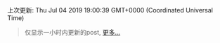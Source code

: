 
  
 上次更新: Thu Jul 04 2019 19:00:39 GMT+0000 (Coordinated Universal Time) 

 > 仅显示一小时内更新的post, [更多...](screenshots/)
  